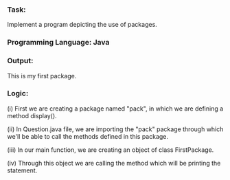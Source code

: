 ### Task: 
Implement a program depicting the use of packages.

### Programming Language: Java

### Output: 

This is my first package.

### Logic:

(i) First we are creating a package named "pack", in which we are defining a method display().

(ii) In Question.java file, we are importing the "pack" package through which we'll be able to call the methods defined in this package.

(iii) In our main function, we are creating an object of class FirstPackage.

(iv) Through this object we are calling the method which will be printing the statement.
